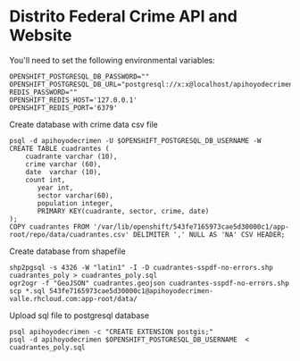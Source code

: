 Distrito Federal Crime API and Website
===========================

You'll need to set the following environmental variables:

```
OPENSHIFT_POSTGRESQL_DB_PASSWORD=""
OPENSHIFT_POSTGRESQL_DB_URL="postgresql://x:x@localhost/apihoyodecrimen"
REDIS_PASSWORD=""
OPENSHIFT_REDIS_HOST='127.0.0.1'
OPENSHIFT_REDIS_PORT='6379'
```

Create database with crime data csv file

```
psql -d apihoyodecrimen -U $OPENSHIFT_POSTGRESQL_DB_USERNAME -W
CREATE TABLE cuadrantes (
	cuadrante varchar (10),
	crime varchar (60),
	date  varchar (10),
	count int,
       year int,
       sector varchar(60),
       population integer,
       PRIMARY KEY(cuadrante, sector, crime, date)
);
COPY cuadrantes FROM '/var/lib/openshift/543fe7165973cae5d30000c1/app-root/repo/data/cuadrantes.csv' DELIMITER ',' NULL AS 'NA' CSV HEADER;
```

Create database from shapefile

```
shp2pgsql -s 4326 -W "latin1" -I -D cuadrantes-sspdf-no-errors.shp cuadrantes_poly > cuadrantes_poly.sql
ogr2ogr -f "GeoJSON" cuadrantes.geojson cuadrantes-sspdf-no-errors.shp
scp *.sql 543fe7165973cae5d30000c1@apihoyodecrimen-valle.rhcloud.com:app-root/data/
```

Upload sql file to postgresql database

```
psql apihoyodecrimen -c "CREATE EXTENSION postgis;"
psql -d apihoyodecrimen $OPENSHIFT_POSTGRESQL_DB_USERNAME  < cuadrantes_poly.sql
```
